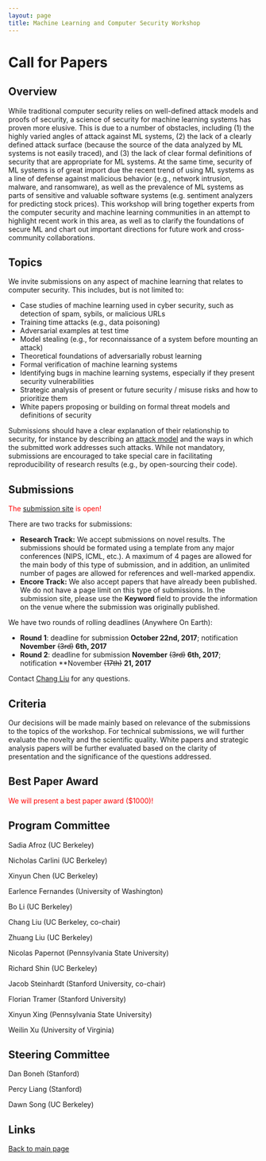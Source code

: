 ```yaml
---
layout: page
title: Machine Learning and Computer Security Workshop
---
```


# Call for Papers

## Overview

While traditional computer security relies on well-defined attack
models and proofs of security, a science of security for machine
learning systems has proven more elusive. This is due to a number
of obstacles, including (1) the highly varied angles of attack
against ML systems, (2) the lack of a clearly defined attack
surface (because the source of the data analyzed by ML systems is
not easily traced), and (3) the lack of clear formal definitions
of security that are appropriate for ML systems. At the same
time, security of ML systems is of great import due the recent
trend of using ML systems as a line of defense against malicious
behavior (e.g., network intrusion, malware, and ransomware), as
well as the prevalence of ML systems as parts of sensitive and
valuable software systems (e.g. sentiment analyzers for
predicting stock prices). This workshop will bring together
experts from the computer security and machine learning
communities in an attempt to highlight recent work in this area,
as well as to clarify the foundations of secure ML and chart out
important directions for future work and cross-community
collaborations.

## Topics

We invite submissions on any aspect of machine learning that
relates to computer security. This includes, but is not limited
to:

* Case studies of machine learning used in cyber security, such as detection of spam, sybils, or malicious URLs
* Training time attacks (e.g., data poisoning)
* Adversarial examples at test time
* Model stealing (e.g., for reconnaissance of a system before mounting an attack)
* Theoretical foundations of adversarially robust learning
* Formal verification of machine learning systems
* Identifying bugs in machine learning systems, especially if they present security vulnerabilities
* Strategic analysis of present or future security / misuse risks and how to prioritize them
* White papers proposing or building on formal threat models and definitions of security

Submissions should have a clear explanation of their relationship
to security, for instance by describing an [attack model](https://en.wikipedia.org/wiki/Attack_model) and the ways
in which the submitted work addresses such attacks. While not mandatory,
submissions are encouraged to take special care in facilitating
reproducibility of research results (e.g., by open-sourcing their code).

## Submissions

<span style="color:red">The [submission site](https://easychair.org/conferences/?conf=mlsec17) is open!</span>

There are two tracks for submissions:

+ **Research Track:** We accept submissions on novel results. The submissions should be formated using
a template from any major conferences (NIPS, ICML, etc.). A maximum of 4 pages are allowed for the main body 
of this type of submission, and in addition, an unlimited number of pages are allowed for references and well-marked appendix.
+ **Encore Track:** We also accept papers that have already been published. We do not have a page limit
on this type of submissions. In the submission site, please use the **Keyword** field to provide the information
on the venue where the submission was originally published.

We have two rounds of rolling deadlines (Anywhere On Earth):
+ **Round 1**: deadline for submission **October 22nd, 2017**; notification **November** ~~(3rd)~~ **6th, 2017**
+ **Round 2**: deadline for submission **November** ~~(3rd)~~ **6th, 2017**; notification **November ~~(17th)~~ **21, 2017**

Contact [Chang Liu](<mailto:liuchang@eecs.berkeley.edu>) for any questions.

## Criteria

Our decisions will be made mainly based on relevance of the submissions to the topics of the workshop.
For technical submissions, we will further evaluate the novelty and the scientific quality.
White papers and strategic analysis papers will be further evaluated based on the clarity of presentation
and the significance of the questions addressed.

## Best Paper Award

<span style="color:red">We will present a best paper award ($1000)!</span>

## Program Committee

Sadia Afroz (UC Berkeley)

Nicholas Carlini (UC Berkeley)

Xinyun Chen (UC Berkeley)

Earlence Fernandes (University of Washington)

Bo Li (UC Berkeley)

Chang Liu (UC Berkeley, co-chair)

Zhuang Liu (UC Berkeley)

Nicolas Papernot (Pennsylvania State University)

Richard Shin (UC Berkeley)

Jacob Steinhardt (Stanford University, co-chair)

Florian Tramer (Stanford University)

Xinyun Xing (Pennsylvania State University)

Weilin Xu (University of Virginia)

## Steering Committee

Dan Boneh (Stanford)

Percy Liang (Stanford)

Dawn Song (UC Berkeley)

## Links

[Back to main page](index.md)
